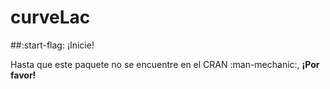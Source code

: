 # curveLac

##:start-flag: ¡Inicie!

Hasta que este paquete no se encuentre en el CRAN :man-mechanic:, **¡Por favor!** 
